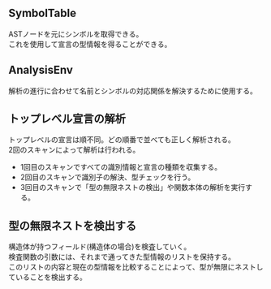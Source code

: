 ## SymbolTable
ASTノードを元にシンボルを取得できる。  
これを使用して宣言の型情報を得ることができる。

## AnalysisEnv
解析の進行に合わせて名前とシンボルの対応関係を解決するために使用する。

## トップレベル宣言の解析
トップレベルの宣言は順不同。どの順番で並べても正しく解析される。  
2回のスキャンによって解析は行われる。
- 1回目のスキャンですべての識別情報と宣言の種類を収集する。
- 2回目のスキャンで識別子の解決、型チェックを行う。
- 3回目のスキャンで「型の無限ネストの検出」や関数本体の解析を実行する。

## 型の無限ネストを検出する
構造体が持つフィールド(構造体の場合)を検査していく。  
検査関数の引数には、それまで通ってきた型情報のリストを保持する。  
このリストの内容と現在の型情報を比較することによって、型が無限にネストしていることを検出する。
